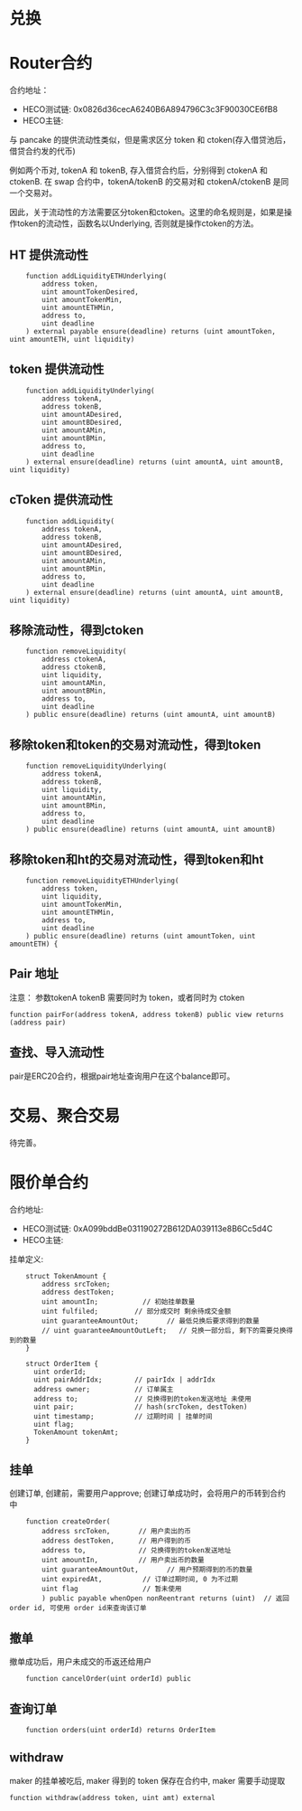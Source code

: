 # 兑换

# Router合约

合约地址：
* HECO测试链: 0x0826d36cecA6240B6A894796C3c3F90030CE6fB8
* HECO主链:


与 pancake 的提供流动性类似，但是需求区分 token 和 ctoken(存入借贷池后，借贷合约发的代币)

例如两个币对, tokenA 和 tokenB, 存入借贷合约后，分别得到 ctokenA 和 ctokenB. 在 swap 合约中，tokenA/tokenB 的交易对和 ctokenA/ctokenB
是同一个交易对。

因此，关于流动性的方法需要区分token和ctoken。这里的命名规则是，如果是操作token的流动性，函数名以Underlying, 否则就是操作ctoken的方法。

## HT 提供流动性
```
    function addLiquidityETHUnderlying(
        address token,
        uint amountTokenDesired,
        uint amountTokenMin,
        uint amountETHMin,
        address to,
        uint deadline
    ) external payable ensure(deadline) returns (uint amountToken, uint amountETH, uint liquidity)
```

## token 提供流动性

```
    function addLiquidityUnderlying(
        address tokenA,
        address tokenB,
        uint amountADesired,
        uint amountBDesired,
        uint amountAMin,
        uint amountBMin,
        address to,
        uint deadline
    ) external ensure(deadline) returns (uint amountA, uint amountB, uint liquidity)
```

## cToken 提供流动性
```
    function addLiquidity(
        address tokenA,
        address tokenB,
        uint amountADesired,
        uint amountBDesired,
        uint amountAMin,
        uint amountBMin,
        address to,
        uint deadline
    ) external ensure(deadline) returns (uint amountA, uint amountB, uint liquidity)
```

## 移除流动性，得到ctoken

```
    function removeLiquidity(
        address ctokenA,
        address ctokenB,
        uint liquidity,
        uint amountAMin,
        uint amountBMin,
        address to,
        uint deadline
    ) public ensure(deadline) returns (uint amountA, uint amountB)
```

## 移除token和token的交易对流动性，得到token
```
    function removeLiquidityUnderlying(
        address tokenA,
        address tokenB,
        uint liquidity,
        uint amountAMin,
        uint amountBMin,
        address to,
        uint deadline
    ) public ensure(deadline) returns (uint amountA, uint amountB) 
```

## 移除token和ht的交易对流动性，得到token和ht

```
    function removeLiquidityETHUnderlying(
        address token,
        uint liquidity,
        uint amountTokenMin,
        uint amountETHMin,
        address to,
        uint deadline
    ) public ensure(deadline) returns (uint amountToken, uint amountETH) {
```

## Pair 地址

注意： 参数tokenA tokenB 需要同时为 token，或者同时为 ctoken

```
function pairFor(address tokenA, address tokenB) public view returns (address pair)
```

## 查找、导入流动性

pair是ERC20合约，根据pair地址查询用户在这个balance即可。

# 交易、聚合交易

待完善。

# 限价单合约

合约地址: 
* HECO测试链: 0xA099bddBe031190272B612DA039113e8B6Cc5d4C
* HECO主链:

挂单定义:

```
    struct TokenAmount {
        address srcToken;
        address destToken;
        uint amountIn;           // 初始挂单数量
        uint fulfiled;         // 部分成交时 剩余待成交金额
        uint guaranteeAmountOut;       // 最低兑换后要求得到的数量
        // uint guaranteeAmountOutLeft;   // 兑换一部分后, 剩下的需要兑换得到的数量
    }

    struct OrderItem {
      uint orderId;
      uint pairAddrIdx;        // pairIdx | addrIdx
      address owner;           // 订单属主
      address to;              // 兑换得到的token发送地址 未使用
      uint pair;               // hash(srcToken, destToken)
      uint timestamp;          // 过期时间 | 挂单时间 
      uint flag;
      TokenAmount tokenAmt;
    }
```

## 挂单
创建订单, 创建前，需要用户approve; 创建订单成功时，会将用户的币转到合约中

```
    function createOrder(
        address srcToken,       // 用户卖出的币
        address destToken,      // 用户得到的币
        address to,             // 兑换得到的token发送地址 
        uint amountIn,          // 用户卖出币的数量
        uint guaranteeAmountOut,       // 用户预期得到的币的数量
        uint expiredAt,          // 订单过期时间, 0 为不过期
        uint flag                // 暂未使用
        ) public payable whenOpen nonReentrant returns (uint)  // 返回order id, 可使用 order id来查询该订单
```

## 撤单
撤单成功后，用户未成交的币返还给用户

```
    function cancelOrder(uint orderId) public
```

## 查询订单
```
    function orders(uint orderId) returns OrderItem
```
## withdraw

maker 的挂单被吃后, maker 得到的 token 保存在合约中, maker 需要手动提取

```
function withdraw(address token, uint amt) external
```

